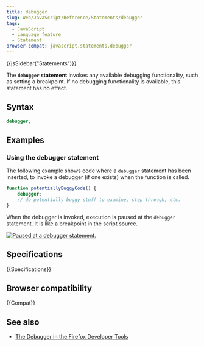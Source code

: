 ```yaml
---
title: debugger
slug: Web/JavaScript/Reference/Statements/debugger
tags:
  - JavaScript
  - Language feature
  - Statement
browser-compat: javascript.statements.debugger
---
```

{{jsSidebar("Statements")}}

The **`debugger` statement** invokes any available debugging functionality, such
as setting a breakpoint. If no debugging functionality is available, this
statement has no effect.

## Syntax

```js
debugger;
```

## Examples

### Using the debugger statement

The following example shows code where a `debugger` statement has been inserted,
to invoke a debugger (if one exists) when the function is called.

```js
function potentiallyBuggyCode() {
    debugger;
    // do potentially buggy stuff to examine, step through, etc.
}
```

When the debugger is invoked, execution is paused at the `debugger` statement.
It is like a breakpoint in the script source.

[![Paused at a debugger statement.](screen_shot_2014-02-07_at_9.14.35_am.png)](https://mdn.mozillademos.org/files/6963/Screen%20Shot%202014-02-07%20at%209.14.35%20AM.png)

## Specifications

{{Specifications}}

## Browser compatibility

{{Compat}}

## See also

- [The Debugger in the Firefox Developer Tools](/en-US/docs/Tools/Debugger)
